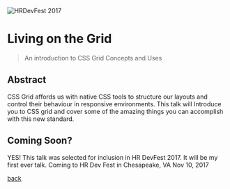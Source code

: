 ![HRDevFest 2017](https://img.shields.io/badge/HRDevFest-2017-blue.svg)

# Living on the Grid
> An introduction to CSS Grid Concepts and Uses

## Abstract
CSS Grid affords us with native CSS tools to structure our layouts and control their behaviour in responsive environments. This talk will Introduce you to CSS grid and cover some of the amazing things you can accomplish with this new standard.

## Coming Soon?
YES! This talk was selected for inclusion in HR DevFest 2017. It will be my first ever talk. Coming to HR Dev Fest in Chesapeake, VA Nov 10, 2017 

[back](https://github.com/SgiobairOg/conference/)
